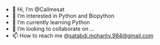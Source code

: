- 👋 Hi, I’m @Callmesat
- 👀 I’m interested in Python and Biopython
- 🌱 I’m currently learning Python
- 💞️ I’m looking to collaborate on ...
- 📫 How to reach me @satabdi.mohanty.984@gmail.com

<!---
Callmesat/Callmesat is a ✨ special ✨ repository because its `README.md` (this file) appears on your GitHub profile.
You can click the Preview link to take a look at your changes.
--->
